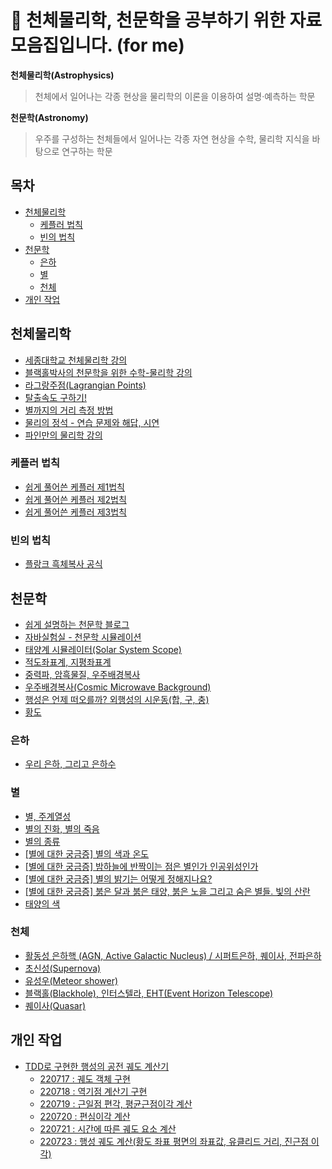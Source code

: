 # 🔭 천체물리학, 천문학을 공부하기 위한 자료 모음집입니다. (for me)

**천체물리학(Astrophysics)**
> 천체에서 일어나는 각종 현상을 물리학의 이론을 이용하여 설명·예측하는 학문

**천문학(Astronomy)**
> 우주를 구성하는 천체들에서 일어나는 각종 자연 현상을 수학, 물리학 지식을 바탕으로 연구하는 학문


## 목차
- [천체물리학](#천체물리학)
  - [케플러 법칙](#케플러-법칙)
  - [빈의 법칙](#빈의-법칙)
- [천문학](#천문학)
  - [은하](#은하)
  - [별](#별)
  - [천체](#천체)
- [개인 작업](#개인-작업)

## 천체물리학
- [세종대학교 천체물리학 강의](http://www.kocw.net/home/cview.do?mty=p&kemId=1358421)
- [블랙홀박사의 천문학을 위한 수학-물리학 강의](https://www.youtube.com/watch?v=4J9Cm9niWNI)
- [라그랑주점(Lagrangian Points)](https://m.blog.naver.com/hongju3498/221078695031)
- [탈출속도 구하기!](https://m.blog.naver.com/PostView.naver?blogId=hongju3498&logNo=220975843676&navType=by)
- [별까지의 거리 측정 방법](https://m.blog.naver.com/hongju3498/221733762032)
- [물리의 정석 - 연습 문제와 해답, 시연](https://madscitech.org/tm/)
- [파인만의 물리학 강의](https://www.feynmanlectures.caltech.edu/)

### 케플러 법칙
- [쉽게 풀어쓴 케플러 제1법칙](https://blog.naver.com/a4gkyum/220782654784)
- [쉽게 풀어쓴 케플러 제2법칙](https://blog.naver.com/a4gkyum/220783396140)
- [쉽게 풀어쓴 케플러 제3법칙](https://blog.naver.com/a4gkyum/220798867585)

### 빈의 법칙
- [플랑크 흑체복사 공식](https://m.blog.naver.com/hongju3498/220995426909)

## 천문학
- [쉽게 설명하는 천문학 블로그](https://m.blog.naver.com/PostList.naver?blogId=hongju3498&categoryNo=44&logCode=0)
- [자바실험실 - 천문학 시뮬레이션](https://javalab.org/category/astronomy/)
- [태양계 시뮬레이터(Solar System Scope)](https://www.solarsystemscope.com/)
- [적도좌표계, 지평좌표계](https://m.blog.naver.com/hongju3498/221064673030)
- [중력파, 암흑물질, 우주배경복사](https://m.blog.naver.com/hongju3498/221164566442)
- [우주배경복사(Cosmic Microwave Background)](https://m.blog.naver.com/hongju3498/221457441824)
- [행성은 언제 떠오를까? 외행성의 시운동(합, 구, 충)](https://m.blog.naver.com/hongju3498/221510431671)
- [황도](https://m.blog.naver.com/hongju3498/221680832707)

### 은하
- [우리 은하, 그리고 은하수](https://m.blog.naver.com/hongju3498/221539265950)

### 별
- [별, 주계열성](https://m.blog.naver.com/hongju3498/221151718585)
- [별의 진화, 별의 죽음](https://m.blog.naver.com/hongju3498/221440369004)
- [별의 종류](https://m.blog.naver.com/hongju3498/221535908593)
- [[별에 대한 궁금증] 별의 색과 온도](https://m.blog.naver.com/hongju3498/221446605964)
- [[별에 대한 궁금증] 밤하늘에 반짝이는 점은 별인가 인공위성인가](https://m.blog.naver.com/hongju3498/221461696400)
- [[별에 대한 궁금증] 별의 밝기는 어떻게 정해지나요?](https://m.blog.naver.com/hongju3498/221492876930)
- [[별에 대한 궁금증] 붉은 달과 붉은 태양, 붉은 노을 그리고 숨은 별들. 빛의 산란](https://m.blog.naver.com/hongju3498/221514501834)
- [태양의 색](https://m.blog.naver.com/hongju3498/221699635499)


### 천체
- [활동성 은하핵 (AGN, Active Galactic Nucleus) / 시퍼트은하, 퀘이사, 전파은하](https://m.blog.naver.com/PostView.naver?blogId=hongju3498&logNo=220726338243&navType=by)
- [초신성(Supernova)](https://m.blog.naver.com/hongju3498/221063062633)
- [유성우(Meteor shower)](https://m.blog.naver.com/hongju3498/221071735281)
- [블랙홀(Blackhole), 인터스텔라, EHT(Event Horizon Telescope)](https://m.blog.naver.com/hongju3498/221554911878)
- [퀘이사(Quasar)](https://m.blog.naver.com/hongju3498/222210375941)

## 개인 작업
- [TDD로 구현한 행성의 공전 궤도 계산기](https://github.com/currenjin/planetary-orbital-calculator)
  - [220717 : 궤도 객체 구현](https://currenjin.github.io/wiki/test/#220717currenjinplanetaryorbitalcalculatororbit)
  - [220718 : 역기점 계산기 구현](https://currenjin.github.io/wiki/test/#220718currenjinplanetaryorbitalcalculatorjulianclock)
  - [220719 : 근일점 편각, 평균근점이각 계산](https://currenjin.github.io/wiki/test/#220719currenjinplanetaryorbitalcalculatorargumentofperiapsisandeccentricityanomalycalculator)
  - [220720 : 편심이각 계산](https://currenjin.github.io/wiki/test/#220720currenjinplanetaryorbitalcalculatoreccentricityanomalycalculator)
  - [220721 : 시간에 따른 궤도 요소 계산](https://currenjin.github.io/wiki/test/#220721currenjinplanetaryorbitalcalculatorcurrentorbitcalculator)
  - [220723 : 행성 궤도 계산(황도 좌표 평면의 좌표값, 유클리드 거리, 진근점 이각)](https://currenjin.github.io/wiki/test/#220723currenjinplanetaryorbitalcalculatorplanetarypositioncalculator)
